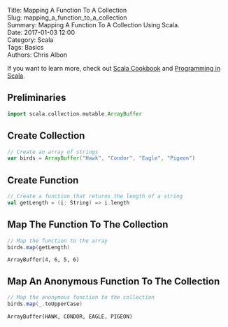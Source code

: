 Title: Mapping A Function To A Collection   
Slug: mapping_a_function_to_a_collection       
Summary: Mapping A Function To A Collection Using Scala.  
Date: 2017-01-03 12:00  
Category: Scala  
Tags: Basics  
Authors: Chris Albon 

If you want to learn more, check out [Scala Cookbook](http://amzn.to/2lxbrxN) and [Programming in Scala](http://amzn.to/2lEtsLt).

## Preliminaries


```scala
import scala.collection.mutable.ArrayBuffer
```

## Create Collection


```scala
// Create an array of strings
var birds = ArrayBuffer("Hawk", "Condor", "Eagle", "Pigeon")
```

## Create Function


```scala
// Create a function that returns the length of a string
val getLength = (i: String) => i.length
```

## Map The Function To The Collection


```scala
// Map the function to the array
birds.map(getLength)
```




    ArrayBuffer(4, 6, 5, 6)



## Map An Anonymous Function To The Collection


```scala
// Map the anonymous function to the collection
birds.map(_.toUpperCase)
```




    ArrayBuffer(HAWK, CONDOR, EAGLE, PIGEON)


